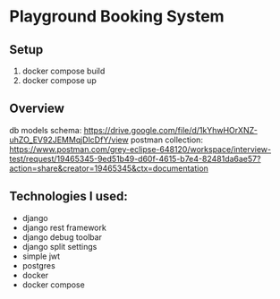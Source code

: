 # Playground Booking System

## Setup

1. docker compose build
2. docker compose up

## Overview
db models schema: https://drive.google.com/file/d/1kYhwHOrXNZ-uhZO_EV92JEMMqjDlcDfY/view
postman collection: https://www.postman.com/grey-eclipse-648120/workspace/interview-test/request/19465345-9ed51b49-d60f-4615-b7e4-82481da6ae57?action=share&creator=19465345&ctx=documentation

## Technologies I used:
- django
- django rest framework
- django debug toolbar
- django split settings
- simple jwt
- postgres
- docker
- docker compose
